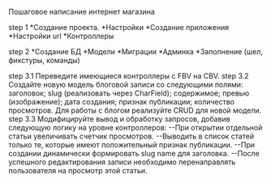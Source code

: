 Пошаговое написание интернет магазина

step 1 *Создание проекта. 
       *Настройки
       *Создание приложения
       *Настройки url
       *Контроллеры

step 2 *Создание БД
       *Модели
       *Миграции
       *Админка
       *Заполнение (шел, фикстуры, команды)

step 3.1 Переведите имеющиеся контроллеры с FBV на CBV.
step 3.2 Создайте новую модель блоговой записи со следующими полями:
    заголовок;
    slug (реализовать через CharField);
    содержимое;
    превью (изображение);
    дата создания;
    признак публикации;
    количество просмотров.
Для работы с блогом реализуйте CRUD для новой модели.
step 3.3 Модифицируйте вывод и обработку запросов, добавив следующую логику на 
         уровне контроллеров:
         --При открытии отдельной статьи увеличивать счетчик просмотров.
         --Выводить в список статей только те, которые имеют положительный признак публикации.
         --При создании динамически формировать slug name для заголовка.
         --После успешного редактирования записи необходимо перенаправлять 
           пользователя на просмотр этой статьи.
        